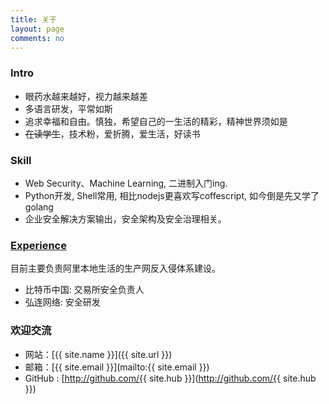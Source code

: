 ```yaml
---
title: 关于
layout: page
comments: no
---
```


### Intro

* 眼药水越来越好，视力越来越差
* 多语言研发，平常如斯
* 追求幸福和自由。慎独，希望自己的一生活的精彩，精神世界须如是
* ~~在读学生~~，技术粉，爱折腾，爱生活，好读书

### Skill

* Web Security、Machine Learning, 二进制入门ing. 
* Python开发, Shell常用, 相比nodejs更喜欢写coffescript, 如今倒是先又学了golang
* 企业安全解决方案输出，安全架构及安全治理相关。


### [Experience]("https://i.iami.xyz")

目前主要负责阿里本地生活的生产网反入侵体系建设。

* 比特币中国: 交易所安全负责人
* 弘连网络: 安全研发

<!-- 
* [autoclf](https://github.com/mylamour/autoclf):机器学习算法批量训练
* [machine learning for security](https://github.com/mylamour/machine-learning-for-security): 安全与机器学习paper
* [flask ocr](https://github.com/mylamour/flask-ocr): 基于tesseract和flask的OCR识别
* [boomb](https://github.com/mylamour/boomb): 学习golang时写的爆破工具，插件式。
* [iresume](https://github.com/mylamour/iresume): 终端风格的简历, [效果]
* [boomb](https://github.com/mylamour/boomb): 学习golang过程中写的一个爆破框架
* [tlsh](https://github.com/mylamour/tlsh): 编译standalone版tlsh
* [Oops Webshell](https://github.com/mylamour/Oops-Webshell): Webshell检测(部分)
* [HackFlow](https://github.com/mylamour/IlI/tree/master/hackflow): 模拟入侵的攻击流
* [DevOPS-note](https://github.com/mylamour/devops-note): devops笔记，关于aws，terraform, k8s, helm等
* [pastbin Spider](https://github.com/mylamour/pastebin-Spider): 基于yara扫描的pastbin敏感信息扫描工具
* [w2vcluster](https://github.com/mylamour/w2vcluster):  Word to vector -->
<!-- 其他:
* 智子自动规则转换
* STC扫描
* 
* Robocup
* telegram bot
* raspberry 监控识别 
* 。。。
-->

### 欢迎交流

* 网站：[{{ site.name }}]({{ site.url }})
* 邮箱：[{{ site.email }}](mailto:{{ site.email }})
* GitHub : [http://github.com/{{ site.hub }}](http://github.com/{{ site.hub }})
